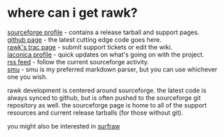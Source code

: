 where can i get rawk?
=====================

[sourceforge profile](https://sourceforge.net/projects/rawk-sh/) - contains a
release tarball and support pages.    
[github page](https://github.com/kisom/rawk) - the latest cutting edge code 
goes here.   
[rawk's trac page](https://sourceforge.net/apps/trac/rawk-sh/) - submit support
tickets or edit the wiki.    
[laconica profile](https://sourceforge.net/apps/laconica/rawk-sh/) - quick
updates on what's going on with the project.    
[rss feed](https://sourceforge.net/export/rss2_keepsake.php?group_id=402443) -
follow the current sourceforge activity.    
[smu](http://s01.de/~tox/index.cgi/proj_smu) - smu is my preferred markdown
parser, but you can use whichever one you wish.    

rawk development is centered around sourceforge. the latest code is always
synced to github, but is often pushed to the sourceforge git repository as
well. the sourceforge page is home to all of the support resources and 
current release tarballs (for those without git).


you might also be interested in [surfraw](http://surfraw.alioth.debian.org)
